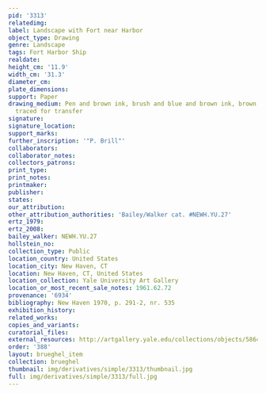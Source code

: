 ```yaml
---
pid: '3313'
relatedimg: 
label: Landscape with Fort near Harbor
object_type: Drawing
genre: Landscape
tags: Fort Harbor Ship
realdate: 
height_cm: '11.9'
width_cm: '31.3'
diameter_cm: 
plate_dimensions: 
support: Paper
drawing_medium: Pen and brown ink, brush and blue and brown ink, brown and blue wash,
  traced for transfer
signature: 
signature_location: 
support_marks: 
further_inscription: '"P. Brill"'
collaborators: 
collaborator_notes: 
collectors_patrons: 
print_type: 
print_notes: 
printmaker: 
publisher: 
states: 
our_attribution: 
other_attribution_authorities: 'Bailey/Walker cat. #NEWH.YU.27'
ertz_1979: 
ertz_2008: 
bailey_walker: NEWH.YU.27
hollstein_no: 
collection_type: Public
location_country: United States
location_city: New Haven, CT
location: New Haven, CT, United States
location_collection: Yale University Art Gallery
location_or_most_recent_sale_notes: 1961.62.72
provenance: '6934'
bibliography: New Haven 1970, p. 291-2, nr. 535
exhibition_history: 
related_works: 
copies_and_variants: 
curatorial_files: 
external_resources: http://artgallery.yale.edu/collections/objects/58642
order: '388'
layout: brueghel_item
collection: brueghel
thumbnail: img/derivatives/simple/3313/thumbnail.jpg
full: img/derivatives/simple/3313/full.jpg
---
```

